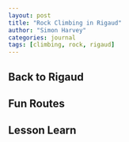 ```yaml
---
layout: post
title: "Rock Climbing in Rigaud"
author: "Simon Harvey"
categories: journal
tags: [climbing, rock, rigaud]
---
```



## Back to Rigaud


## Fun Routes


## Lesson Learn
